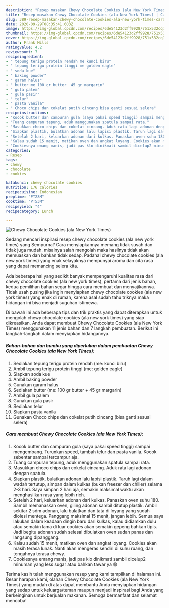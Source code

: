 ```yaml
---
description: "Resep masakan Chewy Chocolate Cookies (ala New York Times) | Cara Buat Chewy Chocolate Cookies (ala New York Times) Yang Enak Banget"
title: "Resep masakan Chewy Chocolate Cookies (ala New York Times) | Cara Buat Chewy Chocolate Cookies (ala New York Times) Yang Enak Banget"
slug: 389-resep-masakan-chewy-chocolate-cookies-ala-new-york-times-cara-buat-chewy-chocolate-cookies-ala-new-york-times-yang-enak-banget
date: 2020-09-29T08:35:41.603Z
image: https://img-global.cpcdn.com/recipes/6de54123d2ff9928/751x532cq70/chewy-chocolate-cookies-ala-new-york-times-foto-resep-utama.jpg
thumbnail: https://img-global.cpcdn.com/recipes/6de54123d2ff9928/751x532cq70/chewy-chocolate-cookies-ala-new-york-times-foto-resep-utama.jpg
cover: https://img-global.cpcdn.com/recipes/6de54123d2ff9928/751x532cq70/chewy-chocolate-cookies-ala-new-york-times-foto-resep-utama.jpg
author: Frank Mills
ratingvalue: 4.2
reviewcount: 7
recipeingredient:
- " tepung terigu protein rendah me kunci biru"
- " tepung terigu protein tinggi me golden eagle"
- " soda kue"
- " baking powder"
- " garam halus"
- " butter me 100 gr butter  45 gr margarin"
- " gula palem"
- " gula pasir"
- " telur"
- " pasta vanila"
- " Choco chips dan cokelat putih cincang bisa ganti sesuai selera"
recipeinstructions:
- "Kocok butter dan campuran gula (saya pakai speed tinggi) sampai mengembang. Turunkan speed, tambah telur dan pasta vanila. Kocok sebentar sampai tercampur aja."
- "Tuang campuran tepung, aduk menggunakan spatula sampai rata."
- "Masukkan choco chips dan cokelat cincang. Aduk rata lagi adonan dengan spatula."
- "Siapkan plastik, bulatkan adonan lalu lapisi plastik. Taruh lagi dalam wadah tertutup, simpan dalam kulkas (bukan freezer dan chiller) selama 2-3 hari. Saya simpan 2 hari aja, semakin maksimal waktu akan menghasilkan rasa yang lebih rich."
- "Setelah 2 hari, keluarkan adonan dari kulkas. Panaskan oven suhu 180. Sambil memanaskan oven, giling adonan sambil ditutup plastik. Ambil sekitar 2 sdm adonan, lalu bulatkan dan tata di loyang yang sudah diolesi mentega. Panggang maksimal 15 menit, jangan lebih. Semua saya lakukan dalam keadaan dingin baru dari kulkas, kalau didiamkan dulu atau semakin lama di luar cookies akan semakin gepeng bahkan tipis. Jadi begitu adonan sudah selesai dibulatkan oven sudah panas dan langsung dipanggang."
- "Kalau sudah 15 menit, matikan oven dan angkat loyang. Cookies akan masih terasa lunak. Nanti akan mengeras sendiri di suhu ruang, dan tengahnya terasa chewy."
- "Cookiesnya emang manis, jadi pas klo dinikmati sambil dicelup2 minuman yang less sugar atau bahkan tawar ya 😄"
categories:
- Resep
tags:
- chewy
- chocolate
- cookies

katakunci: chewy chocolate cookies 
nutrition: 176 calories
recipecuisine: Indonesian
preptime: "PT28M"
cooktime: "PT53M"
recipeyield: "4"
recipecategory: Lunch

---
```



![Chewy Chocolate Cookies (ala New York Times)](https://img-global.cpcdn.com/recipes/6de54123d2ff9928/751x532cq70/chewy-chocolate-cookies-ala-new-york-times-foto-resep-utama.jpg)

Sedang mencari inspirasi resep chewy chocolate cookies (ala new york times) yang Sempurna? Cara menyiapkannya memang tidak susah dan tidak juga mudah. misalnya salah mengolah maka hasilnya tidak akan memuaskan dan bahkan tidak sedap. Padahal chewy chocolate cookies (ala new york times) yang enak selayaknya mempunyai aroma dan cita rasa yang dapat memancing selera kita.



Ada beberapa hal yang sedikit banyak mempengaruhi kualitas rasa dari chewy chocolate cookies (ala new york times), pertama dari jenis bahan, kedua pemilihan bahan segar hingga cara membuat dan menyajikannya. Tidak usah pusing jika ingin menyiapkan chewy chocolate cookies (ala new york times) yang enak di rumah, karena asal sudah tahu triknya maka hidangan ini bisa menjadi suguhan istimewa.


Di bawah ini ada beberapa tips dan trik praktis yang dapat diterapkan untuk mengolah chewy chocolate cookies (ala new york times) yang siap dikreasikan. Anda dapat membuat Chewy Chocolate Cookies (ala New York Times) menggunakan 11 jenis bahan dan 7 langkah pembuatan. Berikut ini langkah-langkah dalam menyiapkan hidangannya.

<!--inarticleads1-->

##### Bahan-bahan dan bumbu yang diperlukan dalam pembuatan Chewy Chocolate Cookies (ala New York Times):

1. Sediakan  tepung terigu protein rendah (me: kunci biru)
1. Ambil  tepung terigu protein tinggi (me: golden eagle)
1. Siapkan  soda kue
1. Ambil  baking powder
1. Gunakan  garam halus
1. Sediakan  butter (me: 100 gr butter + 45 gr margarin)
1. Ambil  gula palem
1. Gunakan  gula pasir
1. Sediakan  telur
1. Siapkan  pasta vanila
1. Gunakan  Choco chips dan cokelat putih cincang (bisa ganti sesuai selera)




<!--inarticleads2-->

##### Cara membuat Chewy Chocolate Cookies (ala New York Times):

1. Kocok butter dan campuran gula (saya pakai speed tinggi) sampai mengembang. Turunkan speed, tambah telur dan pasta vanila. Kocok sebentar sampai tercampur aja.
1. Tuang campuran tepung, aduk menggunakan spatula sampai rata.
1. Masukkan choco chips dan cokelat cincang. Aduk rata lagi adonan dengan spatula.
1. Siapkan plastik, bulatkan adonan lalu lapisi plastik. Taruh lagi dalam wadah tertutup, simpan dalam kulkas (bukan freezer dan chiller) selama 2-3 hari. Saya simpan 2 hari aja, semakin maksimal waktu akan menghasilkan rasa yang lebih rich.
1. Setelah 2 hari, keluarkan adonan dari kulkas. Panaskan oven suhu 180. Sambil memanaskan oven, giling adonan sambil ditutup plastik. Ambil sekitar 2 sdm adonan, lalu bulatkan dan tata di loyang yang sudah diolesi mentega. Panggang maksimal 15 menit, jangan lebih. Semua saya lakukan dalam keadaan dingin baru dari kulkas, kalau didiamkan dulu atau semakin lama di luar cookies akan semakin gepeng bahkan tipis. Jadi begitu adonan sudah selesai dibulatkan oven sudah panas dan langsung dipanggang.
1. Kalau sudah 15 menit, matikan oven dan angkat loyang. Cookies akan masih terasa lunak. Nanti akan mengeras sendiri di suhu ruang, dan tengahnya terasa chewy.
1. Cookiesnya emang manis, jadi pas klo dinikmati sambil dicelup2 minuman yang less sugar atau bahkan tawar ya 😄




Terima kasih telah menggunakan resep yang kami tampilkan di halaman ini. Besar harapan kami, olahan Chewy Chocolate Cookies (ala New York Times) yang mudah di atas dapat membantu Anda menyiapkan hidangan yang sedap untuk keluarga/teman maupun menjadi inspirasi bagi Anda yang berkeinginan untuk berjualan makanan. Semoga bermanfaat dan selamat mencoba!
